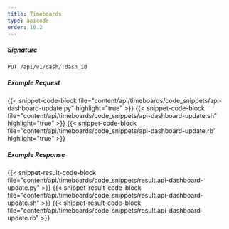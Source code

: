 ```yaml
---
title: Timeboards
type: apicode
order: 10.2
---
```


##### Signature
`PUT /api/v1/dash/:dash_id`
##### Example Request
{{< snippet-code-block file="content/api/timeboards/code_snippets/api-dashboard-update.py" highlight="true" >}}
{{< snippet-code-block file="content/api/timeboards/code_snippets/api-dashboard-update.sh" highlight="true" >}}
{{< snippet-code-block file="content/api/timeboards/code_snippets/api-dashboard-update.rb" highlight="true" >}}
##### Example Response
{{< snippet-result-code-block file="content/api/timeboards/code_snippets/result.api-dashboard-update.py" >}}
{{< snippet-result-code-block file="content/api/timeboards/code_snippets/result.api-dashboard-update.sh" >}}
{{< snippet-result-code-block file="content/api/timeboards/code_snippets/result.api-dashboard-update.rb" >}}
